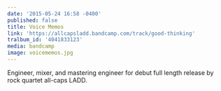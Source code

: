 ```yaml
---
date: '2015-05-24 16:58 -0400'
published: false
title: Voice Memos
link: 'https://allcapsladd.bandcamp.com/track/good-thinking'
tralbum_id: '4041833123'
media: bandcamp
image: voicememos.jpg
---
```

Engineer, mixer, and mastering engineer for debut full length release by rock quartet all-caps LADD.
